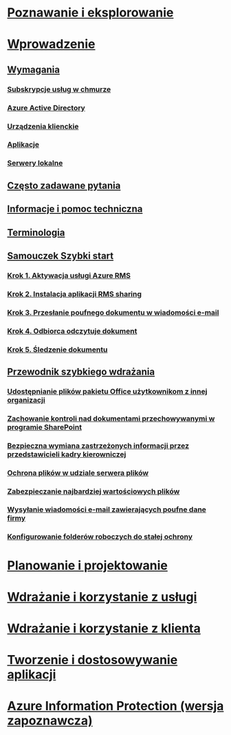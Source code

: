 # [Poznawanie i eksplorowanie](/rights-management/understand-explore/azure-rights-management)
# [Wprowadzenie](requirements-azure-rms.md)
## [Wymagania](requirements-azure-rms.md)
### [Subskrypcje usług w chmurze](requirements-subscriptions.md)
### [Azure Active Directory](requirements-azure-ad.md)
### [Urządzenia klienckie](requirements-client-devices.md)
### [Aplikacje](requirements-applications.md)
### [Serwery lokalne ](requirements-servers.md)
## [Często zadawane pytania](faqs.md)
## [Informacje i pomoc techniczna](information-support.md)
## [Terminologia](terminology.md)
## [Samouczek Szybki start](quick-start-tutorial.md)
### [Krok 1. Aktywacja usługi Azure RMS](tutorial-step1.md)
### [Krok 2. Instalacja aplikacji RMS sharing](tutorial-step2.md)
### [Krok 3. Przesłanie poufnego dokumentu w wiadomości e-mail](tutorial-step3.md)
### [Krok 4. Odbiorca odczytuje dokument](tutorial-step4.md)
### [Krok 5. Śledzenie dokumentu](tutorial-step5.md)
## [Przewodnik szybkiego wdrażania](rapid-deployment-guide.md)
### [Udostępnianie plików pakietu Office użytkownikom z innej organizacji](scenario-share-office-file-externally.md)
### [Zachowanie kontroli nad dokumentami przechowywanymi w programie SharePoint](scenario-sharepoint.md)
### [Bezpieczna wymiana zastrzeżonych informacji przez przedstawicieli kadry kierowniczej](scenario-executives-email.md)
### [Ochrona plików w udziale serwera plików](scenario-fci.md)
### [Zabezpieczanie najbardziej wartościowych plików](scenario-secure-most-valuable-files.md)
### [Wysyłanie wiadomości e-mail zawierających poufne dane firmy](scenario-company-confidential-email.md)
### [Konfigurowanie folderów roboczych do stałej ochrony](scenario-work-folders.md)
# [Planowanie i projektowanie](/rights-management/plan-design/deployment-roadmap)
# [Wdrażanie i korzystanie z usługi](/rights-management/deploy-use/activate-service)
# [Wdrażanie i korzystanie z klienta](/rights-management/rms-client/use-client)
# [Tworzenie i dostosowywanie aplikacji](/rights-management/develop/developers-guide)
# [Azure Information Protection (wersja zapoznawcza)](/rights-management/information-protection/what-is-information-protection)


<!--HONumber=Jul16_HO3-->


